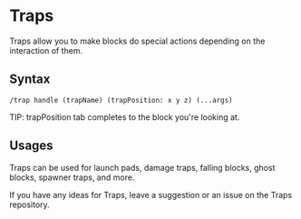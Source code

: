# Traps

Traps allow you to make blocks do special actions depending on the interaction of them.

## Syntax

`/trap handle (trapName) (trapPosition: x y z) (...args)`

TIP: trapPosition tab completes to the block you're looking at.

## Usages

Traps can be used for launch pads, damage traps, falling blocks, ghost blocks, spawner traps, and more.

If you have any ideas for Traps, leave a suggestion or an issue on the Traps repository.